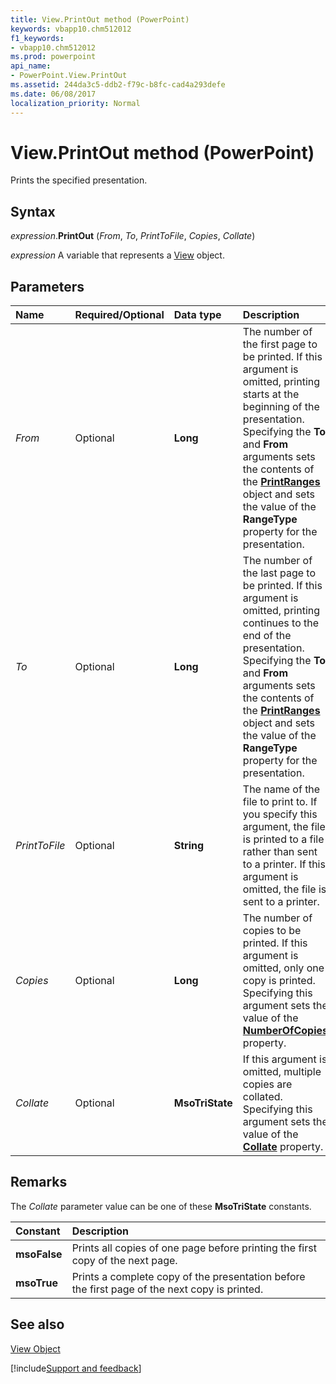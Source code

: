 ```yaml
---
title: View.PrintOut method (PowerPoint)
keywords: vbapp10.chm512012
f1_keywords:
- vbapp10.chm512012
ms.prod: powerpoint
api_name:
- PowerPoint.View.PrintOut
ms.assetid: 244da3c5-ddb2-f79c-b8fc-cad4a293defe
ms.date: 06/08/2017
localization_priority: Normal
---
```



# View.PrintOut method (PowerPoint)

Prints the specified presentation.


## Syntax

_expression_.**PrintOut** (_From_, _To_, _PrintToFile_, _Copies_, _Collate_)

_expression_ A variable that represents a [View](PowerPoint.View.md) object.


## Parameters

|Name|Required/Optional|Data type|Description|
|:-----|:-----|:-----|:-----|
| _From_|Optional|**Long**|The number of the first page to be printed. If this argument is omitted, printing starts at the beginning of the presentation. Specifying the  **To** and **From** arguments sets the contents of the **[PrintRanges](PowerPoint.PrintRanges.md)** object and sets the value of the **RangeType** property for the presentation.|
| _To_|Optional|**Long**|The number of the last page to be printed. If this argument is omitted, printing continues to the end of the presentation. Specifying the  **To** and **From** arguments sets the contents of the **[PrintRanges](PowerPoint.PrintRanges.md)** object and sets the value of the **RangeType** property for the presentation.|
| _PrintToFile_|Optional|**String**|The name of the file to print to. If you specify this argument, the file is printed to a file rather than sent to a printer. If this argument is omitted, the file is sent to a printer.|
| _Copies_|Optional|**Long**|The number of copies to be printed. If this argument is omitted, only one copy is printed. Specifying this argument sets the value of the  **[NumberOfCopies](PowerPoint.PrintOptions.NumberOfCopies.md)** property.|
| _Collate_|Optional|**MsoTriState**|If this argument is omitted, multiple copies are collated. Specifying this argument sets the value of the  **[Collate](PowerPoint.PrintOptions.Collate.md)** property.|

## Remarks

The  _Collate_ parameter value can be one of these **MsoTriState** constants.



|Constant|Description|
|:-----|:-----|
|**msoFalse**|Prints all copies of one page before printing the first copy of the next page.|
|**msoTrue**|Prints a complete copy of the presentation before the first page of the next copy is printed.|

## See also


[View Object](PowerPoint.View.md)

[!include[Support and feedback](~/includes/feedback-boilerplate.md)]
